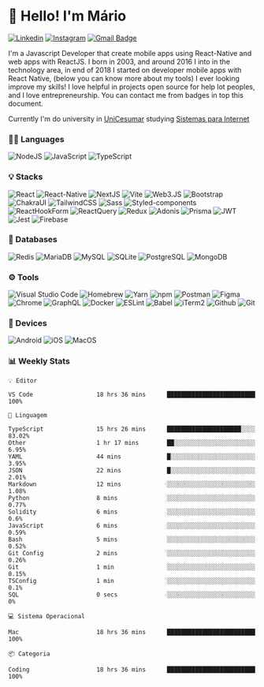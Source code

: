 # 👋 Hello! I'm Mário

[![Linkedin](https://img.shields.io/badge/-LinkedIn-blue?style=flat&logo=Linkedin&logoColor=white&link=https://www.linkedin.com/in/rebeccamanzi/)](https://www.linkedin.com/in/mariosantos-dev/)
[![Instagram](https://img.shields.io/badge/-Instagram-C13584?style=flat&labelColor=C13584&logo=instagram&logoColor=white&link=https://www.instagram.com/codepwr/)](https://www.instagram.com/mariosantos.dev/)
[![Gmail Badge](https://img.shields.io/badge/-mariodev7@gmail.com-c14438?style=flat&logo=Gmail&logoColor=white&link=mailto:mariodev7@gmail.com)](mailto:mariodev7@gmail.com)

I'm a Javascript Developer that create mobile apps using React-Native and web apps with ReactJS. I born in 2003, and around 2016 I into in the technology area, in end of 2018 I started on developer mobile apps with React Native, (below you can know more about my tools) I ever looking improve my skills!
I love helpful in projects open source for help lot peoples, and I love entrepreneurship.
You can contact me from badges in top this document.

Currently I'm do university in [UniCesumar](https://www.unicesumar.edu.br/home/) studying [Sistemas para Internet](https://www.unicesumar.edu.br/ead/cursos-graduacao/sistemas-para-internet/)

### 👨‍💻 Languages

![NodeJS](https://img.shields.io/badge/Node.js-6DA55F?style=flat&logo=node.js&logoColor=white)
![JavaScript](https://img.shields.io/badge/JavaScript-F7DF1E?style=flat&logo=JavaScript&logoColor=white)
![TypeScript](https://img.shields.io/badge/TypeScript-007ACC?style=flat&logo=TypeScript&logoColor=white)

### 💡 Stacks

![React](https://img.shields.io/badge/React-61dafb?style=flat&logo=React&logoColor=black)
![React-Native](https://img.shields.io/badge/React%20Native-61DAFB?style=flat&logo=React&logoColor=black)
![NextJS](https://img.shields.io/badge/NextJS-111111?style=flat&logo=Next.js&logoColor=white)
![Vite](https://img.shields.io/badge/Vite-646CFF?style=flat&logo=vite&logoColor=white)
![Web3.JS](https://img.shields.io/badge/Web3.JS-F16822?style=flat&logo=Web3.JS&logoColor=white)
![Bootstrap](https://img.shields.io/badge/Bootstrap-7952B3?style=flat&logo=Bootstrap&logoColor=white)
![ChakraUI](https://img.shields.io/badge/ChakraUI-319795?style=flat&logo=ChakraUI&logoColor=white)
![TailwindCSS](https://img.shields.io/badge/TailwindCSS-06B6D4?style=flat&logo=TailwindCSS&logoColor=white)
![Sass](https://img.shields.io/badge/Sass-CC6699?style=flat&logo=Sass&logoColor=white)
![Styled-components](https://img.shields.io/badge/Styled%20Components-DB7093?style=flat&logo=Styled-components&logoColor=white)
![ReactHookForm](https://img.shields.io/badge/ReactHookForm-EC5990?style=flat&logo=ReactHookForm&logoColor=white)
![ReactQuery](https://img.shields.io/badge/ReactQuery-FF4154?style=flat&logo=ReactQuery&logoColor=white)
![Redux](https://img.shields.io/badge/Redux-%23593d88.svg?style=flate&logo=redux&logoColor=white)
![Adonis](https://img.shields.io/badge/Adonis-5A45FF?style=flat&logo=adonisJS&logoColor=white)
![Prisma](https://img.shields.io/badge/Prisma-2D3748?style=flat&logo=Prisma&logoColor=white)
![JWT](https://img.shields.io/badge/JWT-000000?style=flat&logo=JSONWebTokens&logoColor=white)
![Jest](https://img.shields.io/badge/Jest-C21325?style=flat&logo=Jest&logoColor=white)
![Firebase](https://img.shields.io/badge/Firebase-FFCA28?style=flat&logo=Firebase&logoColor=white)

### 💾 Databases

![Redis](https://img.shields.io/badge/Redis-DC382D?style=flat&logo=Redis&logoColor=white)
![MariaDB](https://img.shields.io/badge/MariaDB-003545?style=flat&logo=MariaDB&logoColor=white)
![MySQL](https://img.shields.io/badge/MySQL-4479A1?style=flat&logo=MySQL&logoColor=white)
![SQLite](https://img.shields.io/badge/SQLite-003B57?style=flat&logo=SQLite&logoColor=white)
![PostgreSQL](https://img.shields.io/badge/PostgreSQL-4169E1?style=flat&logo=PostgreSQL&logoColor=white)
![MongoDB](https://img.shields.io/badge/MongoDB-47A248?style=flat&logo=MongoDB&logoColor=white)

### ⚙️ Tools

![Visual Studio Code](https://img.shields.io/badge/Visual_Studio_Code-007ACC?style=flat&logo=Visual-Studio-Code&logoColor=white)
![Homebrew](https://img.shields.io/badge/Homebrew-FBB040?style=flat&logo=Homebrew&logoColor=white)
![Yarn](https://img.shields.io/badge/Yarn-2C8EBB?style=flat&logo=Yarn&logoColor=white)
![npm](https://img.shields.io/badge/npm-CB3837?style=flat&logo=Npm&logoColor=white)
![Postman](https://img.shields.io/badge/Postman-FF6C37?style=flat&logo=Postman&logoColor=white)
![Figma](https://img.shields.io/badge/Figma-F24E1E?style=flat&logo=Figma&logoColor=white)
![Chrome](https://img.shields.io/badge/Chrome-4285F4?style=flat&logo=google%20chrome&logoColor=white)
![GraphQL](https://img.shields.io/badge/-GraphQL-E10098?style=flat&logo=graphql&logoColor=white)
![Docker](https://img.shields.io/badge/Docker-%230db7ed.svg?style=flat&logo=docker&logoColor=white)
![ESLint](https://img.shields.io/badge/ESLint-4B3263?style=flat&logo=eslint&logoColor=white)
![Babel](https://img.shields.io/badge/Babel-F9DC3e?style=flat&logo=babel&logoColor=black)
![iTerm2](https://img.shields.io/badge/iTerm2-000000.svg?style=flate&logo=iTerm2&logoColor=white)
![Github](https://img.shields.io/badge/Github-%23171515.svg?style=flate&logo=github&logoColor=white)
![Git](https://img.shields.io/badge/Git-F05032.svg?style=flate&logo=Git&logoColor=white)

### 📱 Devices

![Android](https://img.shields.io/badge/Android-3DDC84?style=flat&logo=android&logoColor=white)
![iOS](https://img.shields.io/badge/Device-1A1A1A?style=flat&logo=iOS&logoColor=white)
![MacOS](https://img.shields.io/badge/MacOS-1A1A1A?style=flat&logo=Apple&logoColor=white)

### 📊 Weekly Stats

```text
💡 Editor

VS Code                  18 hrs 36 mins      █████████████████████████       100%
```
```text
💬 Linguagem

TypeScript               15 hrs 26 mins      █████████████████████░░░░     83.02%
Other                    1 hr 17 mins        ██░░░░░░░░░░░░░░░░░░░░░░░      6.95%
YAML                     44 mins             █░░░░░░░░░░░░░░░░░░░░░░░░      3.95%
JSON                     22 mins             █░░░░░░░░░░░░░░░░░░░░░░░░      2.01%
Markdown                 12 mins             ░░░░░░░░░░░░░░░░░░░░░░░░░      1.08%
Python                   8 mins              ░░░░░░░░░░░░░░░░░░░░░░░░░      0.77%
Solidity                 6 mins              ░░░░░░░░░░░░░░░░░░░░░░░░░       0.6%
JavaScript               6 mins              ░░░░░░░░░░░░░░░░░░░░░░░░░      0.59%
Bash                     5 mins              ░░░░░░░░░░░░░░░░░░░░░░░░░      0.52%
Git Config               2 mins              ░░░░░░░░░░░░░░░░░░░░░░░░░      0.26%
Git                      1 min               ░░░░░░░░░░░░░░░░░░░░░░░░░      0.15%
TSConfig                 1 min               ░░░░░░░░░░░░░░░░░░░░░░░░░       0.1%
SQL                      0 secs              ░░░░░░░░░░░░░░░░░░░░░░░░░         0%
```
```text
💻 Sistema Operacional

Mac                      18 hrs 36 mins      █████████████████████████       100%
```
```text
📦 Categoria

Coding                   18 hrs 36 mins      █████████████████████████       100%
```
